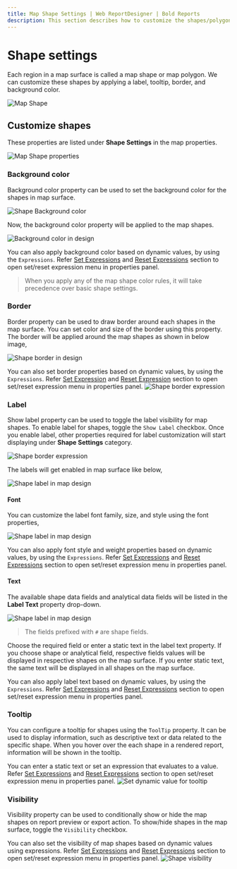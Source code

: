```yaml
---
title: Map Shape Settings | Web ReportDesigner | Bold Reports
description: This section describes how to customize the shapes/polygons in Map Report Item with the Bold Report Designer
---
```


# Shape settings

Each region in a map surface is called a map shape or map polygon. We can customize these shapes by applying a label, tooltip, border, and background color.

![Map Shape](/static/assets/on-premise/images/report-designer/report-items/map/shape-settings/sketch.png)

## Customize shapes

These properties are listed under **Shape Settings** in the map properties.

![Map Shape properties](/static/assets/on-premise/images/report-designer/report-items/map/shape-settings/properties.png)

### Background color

Background color property can be used to set the background color for the shapes in map surface.

![Shape Background color](/static/assets/on-premise/images/report-designer/report-items/map/shape-settings/bg-color.png)

Now, the background color property will be applied to the map shapes.

![Background color in design](/static/assets/on-premise/images/report-designer/report-items/map/shape-settings/bg-color-design.png)

You can also apply background color based on dynamic values, by using the `Expressions`. Refer [Set Expressions](./../../../compose-report/properties-panel/#set-expression) and [Reset Expressions](./../../../compose-report/properties-panel/#reset-expression) section to open set/reset expression menu in properties panel.
> When you apply any of the map shape color rules, it will take precedence over basic shape settings.

### Border

Border property can be used to draw border around each shapes in the map surface. You can set color and size of the border using this property. The border will be applied around the map shapes as shown in below image,

![Shape border in design](/static/assets/on-premise/images/report-designer/report-items/map/shape-settings/border-design.png)

You can also set border properties based on dynamic values, by using the `Expressions`. Refer [Set Expression](./../../../compose-report/properties-panel/#set-expression) and [Reset Expression](./../../../compose-report/properties-panel/#reset-expression) section to open set/reset expression menu in properties panel.
![Shape border expression](/static/assets/on-premise/images/report-designer/report-items/map/shape-settings/expression-menu.png)

### Label

Show label property can be used to toggle the label visibility for map shapes. To enable label for shapes, toggle the `Show Label` checkbox. Once you enable label, other properties required for label customization will start displaying under **Shape Settings** category.

![Shape border expression](/static/assets/on-premise/images/report-designer/report-items/map/shape-settings/label-properties.png)

The labels will get enabled in map surface like below,

![Shape label in map design](/static/assets/on-premise/images/report-designer/report-items/map/shape-settings/shape-label.png)

#### Font

You can customize the label font family, size, and style using the font properties,

![Shape label in map design](/static/assets/on-premise/images/report-designer/report-items/map/shape-settings/font-properties.png)

You can also apply font style and weight properties based on dynamic values, by using the `Expressions`. Refer [Set Expressions](./../../../compose-report/properties-panel/#set-expression) and [Reset Expressions](./../../../compose-report/properties-panel/#reset-expression) section to open set/reset expression menu in properties panel.

#### Text

The available shape data fields and analytical data fields will be listed in the **Label Text** property drop-down.

![Shape label in map design](/static/assets/on-premise/images/report-designer/report-items/map/shape-settings/label-text.png)

> The fields prefixed with `#` are shape fields.

Choose the required field or enter a static text in the label text property. If you choose shape or analytical field, respective fields values will be displayed in respective shapes on the map surface. If you enter static text, the same text will be displayed in all shapes on the map surface.

You can also apply label text based on dynamic values, by using the `Expressions`. Refer [Set Expressions](./../../../compose-report/properties-panel/#set-expression) and [Reset Expressions](./../../../compose-report/properties-panel/#reset-expression) section to open set/reset expression menu in properties panel.

### Tooltip

You can configure a tooltip for shapes using the `ToolTip` property. It can be used to display information, such as descriptive text or data related to the specific shape. When you hover over the each shape in a rendered report, information will be shown in the tooltip.

You can enter a static text or set an expression that evaluates to a value. Refer [Set Expressions](./../../../compose-report/properties-panel/#set-expression) and [Reset Expressions](./../../../compose-report/properties-panel/#reset-expression) section to open set/reset expression menu in properties panel.
![Set dynamic value for tooltip](/static/assets/on-premise/images/report-designer/report-items/map/shape-settings/tooltip.png)

### Visibility

Visibility property can be used to conditionally show or hide the map shapes on report preview or export action. To show/hide shapes in the map surface, toggle the `Visibility` checkbox.

You can also set the visibility of map shapes based on dynamic values using expressions. Refer [Set Expressions](./../../../compose-report/properties-panel/#set-expression) and [Reset Expressions](./../../../compose-report/properties-panel/#reset-expression) section to open set/reset expression menu in properties panel.
![Shape visibility](/static/assets/on-premise/images/report-designer/report-items/map/shape-settings/visibility.png)